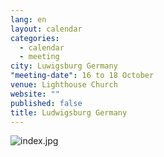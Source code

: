 ```yaml
---
lang: en
layout: calendar
categories: 
  - calendar
  - meeting
city: Luwigsburg Germany
"meeting-date": 16 to 18 October
venue: Lighthouse Church
website: ""
published: false
title: Ludwigsburg Germany
---
```


![index.jpg]({{site.baseurl}}/assets/images/index.jpg)

